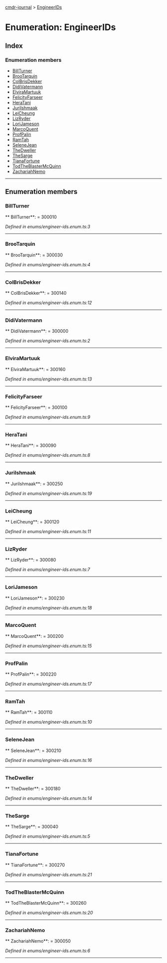 [cmdr-journal](../README.md) > [EngineerIDs](../enums/engineerids.md)



# Enumeration: EngineerIDs

## Index

### Enumeration members

* [BillTurner](engineerids.md#billturner)
* [BrooTarquin](engineerids.md#brootarquin)
* [ColBrisDekker](engineerids.md#colbrisdekker)
* [DidiVatermann](engineerids.md#didivatermann)
* [ElviraMartuuk](engineerids.md#elviramartuuk)
* [FelicityFarseer](engineerids.md#felicityfarseer)
* [HeraTani](engineerids.md#heratani)
* [JuriIshmaak](engineerids.md#juriishmaak)
* [LeiCheung](engineerids.md#leicheung)
* [LizRyder](engineerids.md#lizryder)
* [LoriJameson](engineerids.md#lorijameson)
* [MarcoQuent](engineerids.md#marcoquent)
* [ProfPalin](engineerids.md#profpalin)
* [RamTah](engineerids.md#ramtah)
* [SeleneJean](engineerids.md#selenejean)
* [TheDweller](engineerids.md#thedweller)
* [TheSarge](engineerids.md#thesarge)
* [TianaFortune](engineerids.md#tianafortune)
* [TodTheBlasterMcQuinn](engineerids.md#todtheblastermcquinn)
* [ZachariahNemo](engineerids.md#zachariahnemo)



---
## Enumeration members
<a id="billturner"></a>

###  BillTurner

** BillTurner**:    = 300010

*Defined in enums/engineer-ids.enum.ts:3*





___

<a id="brootarquin"></a>

###  BrooTarquin

** BrooTarquin**:    = 300030

*Defined in enums/engineer-ids.enum.ts:4*





___

<a id="colbrisdekker"></a>

###  ColBrisDekker

** ColBrisDekker**:    = 300140

*Defined in enums/engineer-ids.enum.ts:12*





___

<a id="didivatermann"></a>

###  DidiVatermann

** DidiVatermann**:    = 300000

*Defined in enums/engineer-ids.enum.ts:2*





___

<a id="elviramartuuk"></a>

###  ElviraMartuuk

** ElviraMartuuk**:    = 300160

*Defined in enums/engineer-ids.enum.ts:13*





___

<a id="felicityfarseer"></a>

###  FelicityFarseer

** FelicityFarseer**:    = 300100

*Defined in enums/engineer-ids.enum.ts:9*





___

<a id="heratani"></a>

###  HeraTani

** HeraTani**:    = 300090

*Defined in enums/engineer-ids.enum.ts:8*





___

<a id="juriishmaak"></a>

###  JuriIshmaak

** JuriIshmaak**:    = 300250

*Defined in enums/engineer-ids.enum.ts:19*





___

<a id="leicheung"></a>

###  LeiCheung

** LeiCheung**:    = 300120

*Defined in enums/engineer-ids.enum.ts:11*





___

<a id="lizryder"></a>

###  LizRyder

** LizRyder**:    = 300080

*Defined in enums/engineer-ids.enum.ts:7*





___

<a id="lorijameson"></a>

###  LoriJameson

** LoriJameson**:    = 300230

*Defined in enums/engineer-ids.enum.ts:18*





___

<a id="marcoquent"></a>

###  MarcoQuent

** MarcoQuent**:    = 300200

*Defined in enums/engineer-ids.enum.ts:15*





___

<a id="profpalin"></a>

###  ProfPalin

** ProfPalin**:    = 300220

*Defined in enums/engineer-ids.enum.ts:17*





___

<a id="ramtah"></a>

###  RamTah

** RamTah**:    = 300110

*Defined in enums/engineer-ids.enum.ts:10*





___

<a id="selenejean"></a>

###  SeleneJean

** SeleneJean**:    = 300210

*Defined in enums/engineer-ids.enum.ts:16*





___

<a id="thedweller"></a>

###  TheDweller

** TheDweller**:    = 300180

*Defined in enums/engineer-ids.enum.ts:14*





___

<a id="thesarge"></a>

###  TheSarge

** TheSarge**:    = 300040

*Defined in enums/engineer-ids.enum.ts:5*





___

<a id="tianafortune"></a>

###  TianaFortune

** TianaFortune**:    = 300270

*Defined in enums/engineer-ids.enum.ts:21*





___

<a id="todtheblastermcquinn"></a>

###  TodTheBlasterMcQuinn

** TodTheBlasterMcQuinn**:    = 300260

*Defined in enums/engineer-ids.enum.ts:20*





___

<a id="zachariahnemo"></a>

###  ZachariahNemo

** ZachariahNemo**:    = 300050

*Defined in enums/engineer-ids.enum.ts:6*





___


